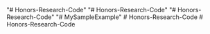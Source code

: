 "# Honors-Research-Code" 
"# Honors-Research-Code" 
"# Honors-Research-Code" 
"# MySampleExample" 
#   H o n o r s - R e s e a r c h - C o d e  
 #   H o n o r s - R e s e a r c h - C o d e  
 